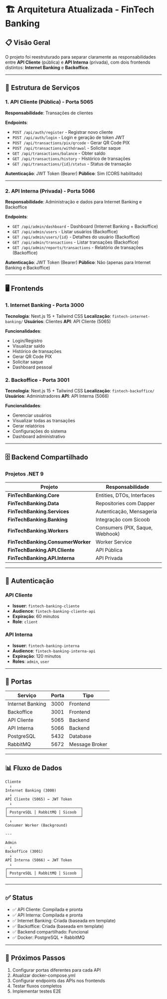 # 🏗️ Arquitetura Atualizada - FinTech Banking

## 📋 Visão Geral

O projeto foi reestruturado para separar claramente as responsabilidades entre **API Cliente** (pública) e **API Interna** (privada), com dois frontends distintos: **Internet Banking** e **Backoffice**.

---

## 🎯 Estrutura de Serviços

### **1. API Cliente (Pública) - Porta 5065**
**Responsabilidade**: Transações de clientes

**Endpoints**:
- `POST /api/auth/register` - Registrar novo cliente
- `POST /api/auth/login` - Login e geração de token JWT
- `POST /api/transactions/pix/qrcode` - Gerar QR Code PIX
- `POST /api/transactions/withdrawal` - Solicitar saque
- `GET /api/transactions/balance` - Obter saldo
- `GET /api/transactions/history` - Histórico de transações
- `GET /api/transactions/{id}/status` - Status de transação

**Autenticação**: JWT Token (Bearer)
**Público**: Sim (CORS habilitado)

---

### **2. API Interna (Privada) - Porta 5066**
**Responsabilidade**: Administração e dados para Internet Banking e Backoffice

**Endpoints**:
- `GET /api/admin/dashboard` - Dashboard (Internet Banking + Backoffice)
- `GET /api/admin/users` - Listar usuários (Backoffice)
- `GET /api/admin/users/{id}` - Detalhes do usuário (Backoffice)
- `GET /api/admin/transactions` - Listar transações (Backoffice)
- `GET /api/admin/reports/transactions` - Relatório de transações (Backoffice)

**Autenticação**: JWT Token (Bearer)
**Público**: Não (apenas para Internet Banking e Backoffice)

---

## 🖥️ Frontends

### **1. Internet Banking - Porta 3000**
**Tecnologia**: Next.js 15 + Tailwind CSS
**Localização**: `fintech-internet-banking/`
**Usuários**: Clientes
**API**: API Cliente (5065)

**Funcionalidades**:
- Login/Registro
- Visualizar saldo
- Histórico de transações
- Gerar QR Code PIX
- Solicitar saque
- Dashboard pessoal

### **2. Backoffice - Porta 3001**
**Tecnologia**: Next.js 15 + Tailwind CSS
**Localização**: `fintech-backoffice/`
**Usuários**: Administradores
**API**: API Interna (5066)

**Funcionalidades**:
- Gerenciar usuários
- Visualizar todas as transações
- Gerar relatórios
- Configurações do sistema
- Dashboard administrativo

---

## 🗄️ Backend Compartilhado

### **Projetos .NET 9**

| Projeto | Responsabilidade |
|---------|------------------|
| **FinTechBanking.Core** | Entities, DTOs, Interfaces |
| **FinTechBanking.Data** | Repositories com Dapper |
| **FinTechBanking.Services** | Autenticação, Mensageria |
| **FinTechBanking.Banking** | Integração com Sicoob |
| **FinTechBanking.Workers** | Consumers (PIX, Saque, Webhook) |
| **FinTechBanking.ConsumerWorker** | Worker Service |
| **FinTechBanking.API.Cliente** | API Pública |
| **FinTechBanking.API.Interna** | API Privada |

---

## 🔐 Autenticação

### **API Cliente**
- **Issuer**: `fintech-banking-cliente`
- **Audience**: `fintech-banking-cliente-api`
- **Expiração**: 60 minutos
- **Role**: `client`

### **API Interna**
- **Issuer**: `fintech-banking-interna`
- **Audience**: `fintech-banking-interna-api`
- **Expiração**: 120 minutos
- **Roles**: `admin`, `user`

---

## 🚀 Portas

| Serviço | Porta | Tipo |
|---------|-------|------|
| Internet Banking | 3000 | Frontend |
| Backoffice | 3001 | Frontend |
| API Cliente | 5065 | Backend |
| API Interna | 5066 | Backend |
| PostgreSQL | 5432 | Database |
| RabbitMQ | 5672 | Message Broker |

---

## 📊 Fluxo de Dados

```
Cliente
  ↓
Internet Banking (3000)
  ↓
API Cliente (5065) ← JWT Token
  ↓
┌─────────────────────────────────┐
│ PostgreSQL │ RabbitMQ │ Sicoob  │
└─────────────────────────────────┘
  ↓
Consumer Worker (Background)

---

Admin
  ↓
Backoffice (3001)
  ↓
API Interna (5066) ← JWT Token
  ↓
┌─────────────────────────────────┐
│ PostgreSQL │ RabbitMQ │ Sicoob  │
└─────────────────────────────────┘
```

---

## ✅ Status

- ✅ API Cliente: Compilada e pronta
- ✅ API Interna: Compilada e pronta
- ✅ Internet Banking: Criada (baseada em template)
- ✅ Backoffice: Criada (baseada em template)
- ✅ Backend compartilhado: Funcional
- ✅ Docker: PostgreSQL + RabbitMQ

---

## 🔧 Próximos Passos

1. Configurar portas diferentes para cada API
2. Atualizar docker-compose.yml
3. Configurar endpoints das APIs nos frontends
4. Testar fluxos completos
5. Implementar testes E2E

